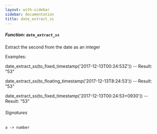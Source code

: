 ```yaml
---
layout: with-sidebar
sidebar: documentation
title: date_extract_ss
---
```


##### Function: `date_extract_ss`
Extract the second from the date as an integer

Examples:

  date_extract_ss(to_fixed_timestamp('2017-12-13T00:24:53Z'))
  -- Result: "53"

  date_extract_ss(to_floating_timestamp('2017-12-13T8:24:53'))
  -- Result: "53"

  date_extract_ss(to_fixed_timestamp('2017-12-13T00:24:53+0930'))
  -- Result: "53"

###### Signatures
    a -> number

